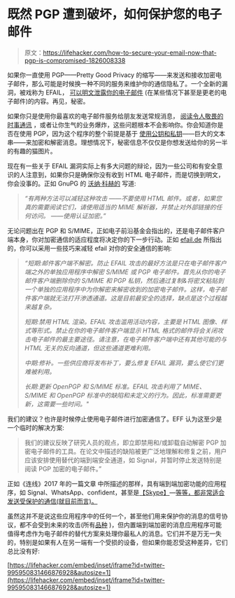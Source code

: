 # 既然 PGP 遭到破坏，如何保护您的电子邮件

> 原文：<https://lifehacker.com/how-to-secure-your-email-now-that-pgp-is-compromised-1826008338>

如果你一直使用 PGP——Pretty Good Privacy 的缩写——来发送和接收加密电子邮件，那么可能是时候换一种不同的服务来维护你的通信隐私了。一个全新的漏洞，被戏称为 EFAIL， [可以明文泄露你的电子邮件](https://gizmodo.com/email-no-longer-a-secure-method-of-communication-after-1826002682#_ga=2.160849021.1392401934.1526304012-3846207152.1521480874) (在某些情况下甚至是更老的电子邮件)的内容。再见，秘密。



如果你只是使用你最喜欢的电子邮件服务给朋友发送常规消息， [阅读令人敬畏的时事通讯](https://lifehacker.com/the-lifehacker-staffs-favorite-email-newsletters-1821200598) ，或者让你生气的业务爆炸，这些问题根本不会影响你。你会知道你是否在使用 PGP，因为这个程序的整个前提是基于 [使用公钥和私钥](https://lifehacker.com/how-to-encrypt-your-email-and-keep-your-conversations-p-1133495744)——巨大的文本串——来加密和解密消息。理想情况下，秘密信息不仅仅是你想发送给你的另一半的有趣的猫图片。

现在有一些关于 EFAIL 漏洞实际上有多大问题的辩论，因为一些公司和有安全意识的人注意到，如果你只是确保你没有收到 HTML 电子邮件，而是切换到明文，你会没事的。正如 GnuPG 的 [沃纳·科赫的](https://lists.gnupg.org/pipermail/gnupg-users/2018-May/060315.html) 写道:

> *“有两种方法可以减轻这种攻击*
> *——不要使用 HTML 邮件。或者，如果您真的需要阅读它们，请使用适当的 MIME 解析器，并禁止对外部链接的任何访问。*
> *——使用认证加密。”*

无论问题出在 PGP 和 S/MIME，正如电子前沿基金会指出的，还是电子邮件客户端本身，你对加密通信的适应程度将决定你的下一步行动。正如 [efail.de](https://efail.de/#mitigations) 所指出的，你可以采用一些技巧来减轻 efail 对你的安全通信的影响:

> *“短期:邮件客户端不解密。防止 EFAIL 攻击的最好方法是只在电子邮件客户端之外的单独应用程序中解密 S/MIME 或 PGP 电子邮件。首先从你的电子邮件客户端删除你的 S/MIME 和 PGP 私钥，然后通过复制&将密文粘贴到一个单独的应用程序中为你解密来解密收到的加密电子邮件。这样，电子邮件客户端就无法打开渗透通道。这是目前最安全的选择，缺点是这个过程越来越复杂。*
> 
> *短期:禁用 HTML 渲染。EFAIL 攻击滥用活动内容，主要是 HTML 图像、样式等形式。禁止在你的电子邮件客户端显示 HTML 格式的邮件将会关闭攻击电子邮件的最主要途径。请注意，在电子邮件客户端中还有其他可能的与 HTML 无关的反向通道，但这些通道更难利用。*
> 
> *中期:修补。一些供应商将发布补丁，要么修复 EFAIL 漏洞，要么使它们更难被利用。*
> 
> *长期:更新 OpenPGP 和 S/MIME 标准。EFAIL 攻击利用了 MIME、S/MIME 和 OpenPGP 标准中的缺陷和未定义的行为。因此，标准需要更新，这需要一些时间。"*

我们的建议？也许是时候停止使用电子邮件进行加密通信了。EFF 认为这至少是一个临时的解决方案:

> 我们的建议反映了研究人员的观点，即立即禁用和/或卸载自动解密 PGP 加密电子邮件的工具。在论文中描述的缺陷被更广泛地理解和修复之前，用户应该安排使用替代的端到端安全通道，如 Signal，并暂时停止发送特别是阅读 PGP 加密的电子邮件。”

正如《连线》2017 年的一篇文章 中所描述的那样，具有端到端加密功能的应用程序，如 Signal、WhatsApp、confident，甚至是[【Skype】](https://lifehacker.com/how-to-get-end-to-end-encryption-in-skype-1822028186)—[等等，都非常适合发送受保护的通信(就目前而言)。](https://lifehacker.com/secure-messaging-app-showdown-whatsapp-vs-signal-1794684943)

虽然这并不是说这些应用程序中的任何一个，甚至他们用来保护你的消息的信号协议，都不会受到未来的攻击(所有[品种](https://lifehacker.com/how-to-make-sure-your-disappearing-signal-messages-actu-1825921690) )，但内置端到端加密的消息应用程序可能值得考虑作为电子邮件的替代方案来处理你最私人的消息。它们并不是万无一失的，特别是如果有人在另一端有一个受损的设备，但如果你能忍受这种差异，它们总比没有好:

 [https://lifehacker.com/embed/inset/iframe?id=twitter-995950831466876928&autosize=1](https://lifehacker.com/embed/inset/iframe?id=twitter-995950831466876928&autosize=1)